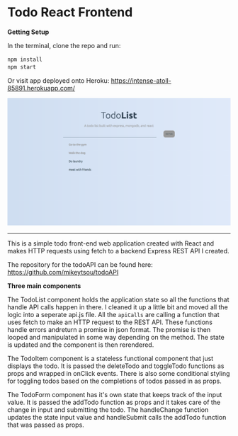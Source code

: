 # Todo React Frontend

__Getting Setup__

In the terminal, clone the repo and run:

```sh
npm install
npm start
```

Or visit app deployed onto Heroku: https://intense-atoll-85891.herokuapp.com/

![](/public/images/github_todo_front_end.png)

___

This is a simple todo front-end web application created with React and makes HTTP requests using fetch to a backend Express REST API I created.

The repository for the todoAPI can be found here: https://github.com/mikeytsou/todoAPI

**Three main components**

The TodoList component holds the application state so all the functions that handle API calls happen in there. I cleaned it up a little bit and moved all the logic into a seperate api.js file. All the ```apiCalls``` are calling a function that uses fetch to make an HTTP request to the REST API. These functions handle errors andreturn a promise in json format. The promise is then looped and manipulated in some way depending on the method. The state is updated and the component is then rerendered.

The TodoItem component is a stateless functional component that just displays the todo. It is passed the deleteTodo and toggleTodo functions as props and wrapped in onClick events. There is also some conditional styling for toggling todos based on the completions of todos passed in as props.

The TodoForm component has it's own state that keeps track of the input value. It is passed the addTodo function as props and it takes care of the change in input and submitting the todo. The handleChange function updates the state input value and handleSubmit calls the addTodo function that was passed as props.
